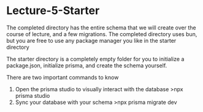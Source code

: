 # Lecture-5-Starter

The completed directory has the entire schema that we will create over the course of lecture, and a few migrations. The completed directory uses bun, but you are free to use any package manager you like in the starter directory

The starter directory is a completely empty folder for you to initialize a package.json, initialize prisma, and create the schema yourself.

There are two important commands to know

1. Open the prisma studio to visually interact with the database >npx prisma studio
2. Sync your database with your schema >npx prisma migrate dev
